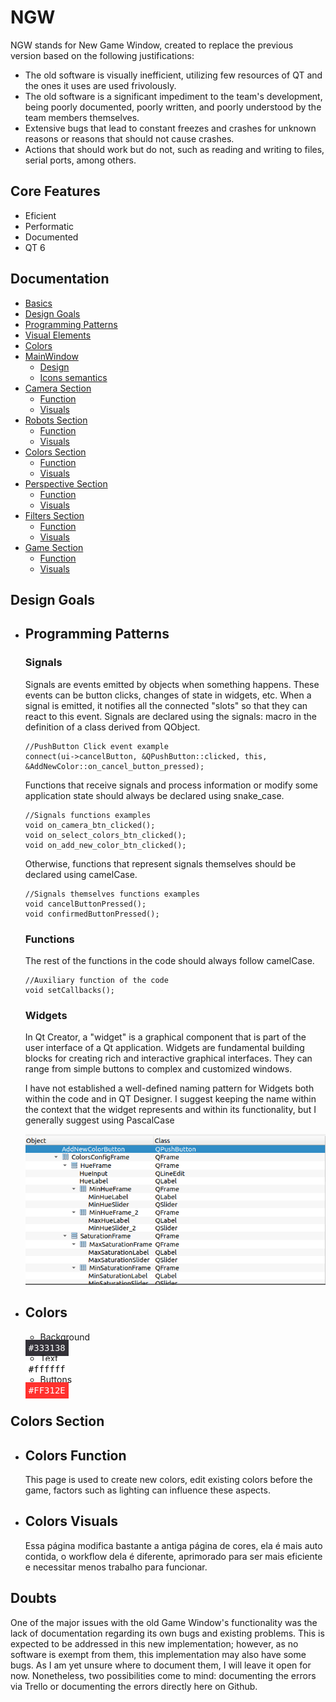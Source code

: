 # NGW

NGW stands for New Game Window, created to replace the previous version based on the following justifications:

- The old software is visually inefficient, utilizing few resources of QT and the ones it uses are used frivolously.
- The old software is a significant impediment to the team's development, being poorly documented, poorly written, and poorly understood by the team members themselves.
- Extensive bugs that lead to constant freezes and crashes for unknown reasons or reasons that should not cause crashes.
- Actions that should work but do not, such as reading and writing to files, serial ports, among others.

## Core Features

- Eficient
- Performatic
- Documented
- QT 6

## Documentation

- [Basics](#basics)
- [Design Goals](#design-goals)
 - [Programming Patterns](#programming-patterns)
 - [Visual Elements](#visual-elements)
 - [Colors](#colors)
- [MainWindow](#mainwindow)
    - [Design](#design)
    - [Icons semantics](#icons-semantics)
- [Camera Section](#camera-section)
    - [Function](#camera-function)
    - [Visuals](#camera-visuals)
- [Robots Section](#robots-section)
    - [Function](#robots-function)
    - [Visuals](#robots-visuals)
- [Colors Section](#colors-section)
    - [Function](#colors-function)
    - [Visuals](#colors-visuals)
- [Perspective Section](#perspective-section)
    - [Function](#perspective-function)
    - [Visuals](#perspective-visuals)
- [Filters Section](#filters-section)
    - [Function](#filters-function)
    - [Visuals](#filters-visuals)
- [Game Section](#game-section)
    - [Function](#game-function)
    - [Visuals](#game-visuals)



## Design Goals

- ## Programming Patterns

    ### Signals
    Signals are events emitted by objects when something happens. These events can be button clicks, changes of state in widgets, etc. When a signal is emitted, it notifies all the connected "slots" so that they can react to this event. Signals are declared using the signals: macro in the definition of a class derived from QObject.

    ```c++11
    //PushButton Click event example
    connect(ui->cancelButton, &QPushButton::clicked, this, &AddNewColor::on_cancel_button_pressed);
    ```

    Functions that receive signals and process information or modify some application state should always be declared using snake_case.
    ```c++11
    //Signals functions examples
    void on_camera_btn_clicked();
    void on_select_colors_btn_clicked();
    void on_add_new_color_btn_clicked();
    ```

    Otherwise, functions that represent signals themselves should be declared using camelCase.

    ```c++11
    //Signals themselves functions examples
    void cancelButtonPressed();
    void confirmedButtonPressed();
    ```

    ### Functions
    The rest of the functions in the code should always follow camelCase.
    ```c++11
    //Auxiliary function of the code
    void setCallbacks();
    ```

    ### Widgets
    In Qt Creator, a "widget" is a graphical component that is part of the user interface of a Qt application. Widgets are fundamental building blocks for creating rich and interactive graphical interfaces. They can range from simple buttons to complex and customized windows.

    I have not established a well-defined naming pattern for Widgets both within the code and in QT Designer. I suggest keeping the name within the context that the widget represents and within its functionality, but I generally suggest using PascalCase

    ![Widgets Style Example](./readme_images/WidgetsExamples.png)

    
    

- ## Colors

    - Background
    <kbd style="background-color: #333138; color: white; padding: 5px;">
        #333138
    </kbd>




    - Text
    <kbd style="background-color: white; color: black; padding: 5px;">
        #ffffff
    </kbd>

    - Buttons
    <kbd style="background-color: #FF312E; color: white; padding: 5px;">
        #FF312E
    </kbd>


## Colors Section

- ## Colors Function
    This page is used to create new colors, edit existing colors before the game, factors such as lighting can influence these aspects.

- ## Colors Visuals
    Essa página modifica bastante a antiga página de cores, ela é mais auto contida, o workflow dela é diferente, aprimorado para ser mais eficiente e necessitar menos trabalho para funcionar.

    

## Doubts

One of the major issues with the old Game Window's functionality was the lack of documentation regarding its own bugs and existing problems. This is expected to be addressed in this new implementation; however, as no software is exempt from them, this implementation may also have some bugs. As I am yet unsure where to document them, I will leave it open for now. Nonetheless, two possibilities come to mind: documenting the errors via Trello or documenting the errors directly here on Github.